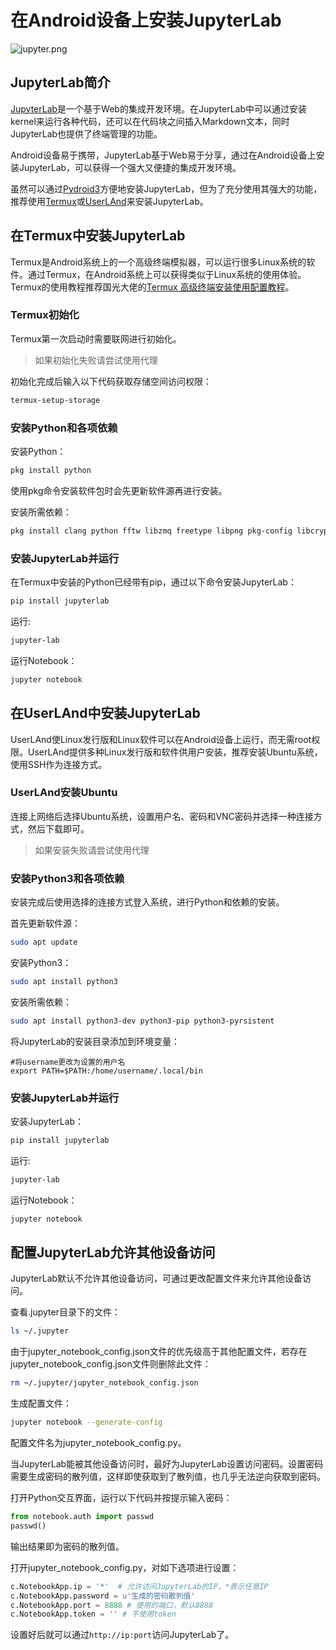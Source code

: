 # 在Android设备上安装JupyterLab


![jupyter.png](https://s2.loli.net/2022/02/28/37EnczbrDUwLvoW.png)

## JupyterLab简介

[JupyterLab](https://jupyterlab.readthedocs.io/en/stable/)是一个基于Web的集成开发环境。在JupyterLab中可以通过安装kernel来运行各种代码，还可以在代码块之间插入Markdown文本，同时JupyterLab也提供了终端管理的功能。

Android设备易于携带，JupyterLab基于Web易于分享，通过在Android设备上安装JupyterLab，可以获得一个强大又便捷的集成开发环境。

虽然可以通过[Pydroid3](https://play.google.com/store/apps/details?id=ru.iiec.pydroid3)方便地安装JupyterLab，但为了充分使用其强大的功能，推荐使用[Termux](https://termux.com/)或[UserLAnd](https://userland.tech/)来安装JupyterLab。

## 在Termux中安装JupyterLab

Termux是Android系统上的一个高级终端模拟器，可以运行很多Linux系统的软件。通过Termux，在Android系统上可以获得类似于Linux系统的使用体验。Termux的使用教程推荐国光大佬的[Termux 高级终端安装使用配置教程](https://www.sqlsec.com/2018/05/termux.html)。

### Termux初始化

Termux第一次启动时需要联网进行初始化。
>如果初始化失败请尝试使用代理

初始化完成后输入以下代码获取存储空间访问权限：

```bash
termux-setup-storage
```

### 安装Python和各项依赖

安装Python：

```bash
pkg install python
```

使用pkg命令安装软件包时会先更新软件源再进行安装。

安装所需依赖：

```bash
pkg install clang python fftw libzmq freetype libpng pkg-config libcrypt
```

### 安装JupyterLab并运行

在Termux中安装的Python已经带有pip，通过以下命令安装JupyterLab：

```bash
pip install jupyterlab
```

运行:

```bash
jupyter-lab
```

运行Notebook：

```bash
jupyter notebook
```

## 在UserLAnd中安装JupyterLab

UserLAnd使Linux发行版和Linux软件可以在Android设备上运行，而无需root权限。UserLAnd提供多种Linux发行版和软件供用户安装，推荐安装Ubuntu系统，使用SSH作为连接方式。

### UserLAnd安装Ubuntu

连接上网络后选择Ubuntu系统，设置用户名、密码和VNC密码并选择一种连接方式，然后下载即可。
>如果安装失败请尝试使用代理

### 安装Python3和各项依赖

安装完成后使用选择的连接方式登入系统，进行Python和依赖的安装。

首先更新软件源：

```bash
sudo apt update
```

安装Python3：

```bash
sudo apt install python3
```

安装所需依赖：

```bash
sudo apt install python3-dev python3-pip python3-pyrsistent
```

将JupyterLab的安装目录添加到环境变量：

```
#将username更改为设置的用户名
export PATH=$PATH:/home/username/.local/bin
```

### 安装JupyterLab并运行

安装JupyterLab：

```bash
pip install jupyterlab
```

运行:

```bash
jupyter-lab
```

运行Notebook：

```bash
jupyter notebook
```

## 配置JupyterLab允许其他设备访问

JupyterLab默认不允许其他设备访问，可通过更改配置文件来允许其他设备访问。

查看.jupyter目录下的文件：

```bash
ls ~/.jupyter
```

由于jupyter_notebook_config.json文件的优先级高于其他配置文件，若存在jupyter_notebook_config.json文件则删除此文件：

```bash
rm ~/.jupyter/jupyter_notebook_config.json
```

生成配置文件：

```bash
jupyter notebook --generate-config
```
配置文件名为jupyter_notebook_config.py。

当JupyterLab能被其他设备访问时，最好为JupyterLab设置访问密码。设置密码需要生成密码的散列值，这样即使获取到了散列值，也几乎无法逆向获取到密码。

打开Python交互界面，运行以下代码并按提示输入密码：

```python
from notebook.auth import passwd
passwd()
```

输出结果即为密码的散列值。

打开jupyter_notebook_config.py，对如下选项进行设置：

```python
c.NotebookApp.ip = '*'  # 允许访问JupyterLab的IP，*表示任意IP
c.NotebookApp.password = u'生成的密码散列值'
c.NotebookApp.port = 8888 # 使用的端口，默认8888
c.NotebookApp.token = '' # 不使用token
```

设置好后就可以通过`http://ip:port`访问JupyterLab了。
